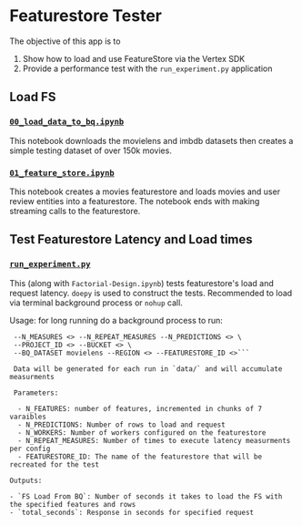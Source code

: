# Featurestore Tester

The objective of this app is to 
1) Show how to load and use FeatureStore via the Vertex SDK
2) Provide a performance test with the `run_experiment.py` application


## Load FS

### [`00_load_data_to_bq.ipynb`](00_load_data_to_bq.ipynb) 
This notebook downloads the movielens and imbdb datasets then creates a simple testing dataset of over 150k movies.

### [`01_feature_store.ipynb`](01_feature_store.ipynb)
This notebook creates a movies featurestore and loads movies and user review entities into a featurestore. The notebook ends with making streaming calls to the featurestore.

## Test Featurestore Latency and Load times

### [`run_experiment.py`](run_experiment.py)

This (along with `Factorial-Design.ipynb`) tests featurestore's load and request latency. `doepy` is used to construct the tests. Recommended to load via terminal background process or `nohup` call.

Usage: for long running do a background process to run:

```nohup python run_experiment.py --N_ITERATIONS <> --N_WORKERS <> \
 --N_MEASURES <> --N_REPEAT_MEASURES --N_PREDICTIONS <> \
 --PROJECT_ID <> --BUCKET <> \
 --BQ_DATASET movielens --REGION <> --FEATURESTORE_ID <>```
 
 Data will be generated for each run in `data/` and will accumulate measurments
 
 Parameters:
 
  - N_FEATURES: number of features, incremented in chunks of 7 varaibles
  - N_PREDICTIONS: Number of rows to load and request
  - N_WORKERS: Number of workers configured on the featurestore
  - N_REPEAT_MEASURES: Number of times to execute latency measurments per config
  - FEATURESTORE_ID: The name of the featurestore that will be recreated for the test

Outputs:

- `FS Load From BQ`: Number of seconds it takes to load the FS with the specified features and rows
- `total_seconds`: Response in seconds for specified request

